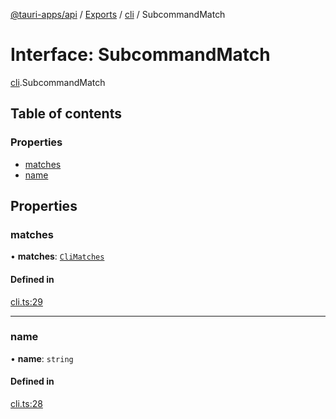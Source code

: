 [@tauri-apps/api](../README.md) / [Exports](../modules.md) / [cli](../modules/cli.md) / SubcommandMatch

# Interface: SubcommandMatch

[cli](../modules/cli.md).SubcommandMatch

## Table of contents

### Properties

- [matches](cli.SubcommandMatch.md#matches)
- [name](cli.SubcommandMatch.md#name)

## Properties

### matches

• **matches**: [`CliMatches`](cli.CliMatches.md)

#### Defined in

[cli.ts:29](https://github.com/ksnyde/tauri/blob/3a04c036/tooling/api/src/cli.ts#L29)

___

### name

• **name**: `string`

#### Defined in

[cli.ts:28](https://github.com/ksnyde/tauri/blob/3a04c036/tooling/api/src/cli.ts#L28)

